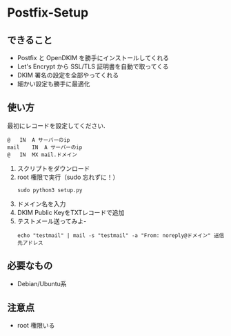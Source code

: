 # Postfix-Setup

## できること

- Postfix と OpenDKIM を勝手にインストールしてくれる
- Let's Encrypt から SSL/TLS 証明書を自動で取ってくる
- DKIM 署名の設定を全部やってくれる
- 細かい設定も勝手に最適化

## 使い方

最初にレコードを設定してください.
```
@	IN	A サーバーのip
mail	IN	A サーバーのip
@	IN	MX mail.ドメイン
```
1. スクリプトをダウンロード
2. root 権限で実行（sudo 忘れずに！）
   ```
   sudo python3 setup.py
   ```
3. ドメイン名を入力
4. DKIM Public KeyをTXTレコードで追加
5. テストメール送ってみよ-
   ```
   echo "testmail" | mail -s "testmail" -a "From: noreply@ドメイン" 送信先アドレス
   ```

## 必要なもの

- Debian/Ubuntu系
## 注意点

- root 権限いる

